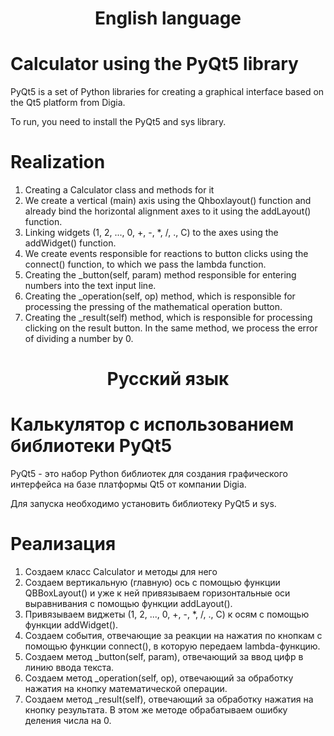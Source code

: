 <h1 align="center"><b>English language</b></h1>
<h1>Calculator using the PyQt5 library</h1>
<p>PyQt5 is a set of Python libraries for creating a graphical interface based on the Qt5 platform from Digia.</p>
<p>To run, you need to install the PyQt5 and sys library.</p>
<h1>Realization</h1>
<ol>
  <li>Creating a Calculator class and methods for it</li>
  <li>We create a vertical (main) axis using the Qhboxlayout() function and already bind the horizontal alignment axes to it using the addLayout() function.</li>
  <li>Linking widgets (1, 2, ..., 0, +, -, *, /, ., C) to the axes using the addWidget() function.</li>
  <li>We create events responsible for reactions to button clicks using the connect() function, to which we pass the lambda function.</li>
  <li>Creating the _button(self, param) method responsible for entering numbers into the text input line.</li>
  <li>Creating the _operation(self, op) method, which is responsible for processing the pressing of the mathematical operation button.</li>
  <li>Creating the _result(self) method, which is responsible for processing clicking on the result button. In the same method, we process the error of dividing a number by 0.</li>
</ol>

<h1 align="center"><b>Русский язык</b></h1>
<h1>Калькулятор с использованием библиотеки PyQt5</h1>
<p>PyQt5 - это набор Python библиотек для создания графического интерфейса на базе платформы Qt5 от компании Digia.</p>
<p>Для запуска необходимо установить библиотеку PyQt5 и sys.</p>
<h1>Реализация</h1>
<ol>
  <li>Создаем класс Calculator и методы для него</li>
  <li>Создаем вертикальную (главную) ось с помощью функции QBBoxLayout() и уже к ней привязываем горизонтальные оси выравнивания с помощью функции addLayout().</li>
  <li>Привязываем виджеты (1, 2, ..., 0, +, -, *, /, ., С) к осям с помощью функции addWidget().</li>
  <li>Создаем события, отвечающие за реакции на нажатия по кнопкам с помощью функции connect(), в которую передаем lambda-функцию.</li>
  <li>Создаем метод _button(self, param), отвечающий за ввод цифр в линию ввода текста.</li>
  <li>Создаем метод _operation(self, op), отвечающий за обработку нажатия на кнопку математической операции.</li>
  <li>Создаем метод _result(self), отвечающий за обработку нажатия на кнопку результата. В этом же методе обрабатываем ошибку деления числа на 0.</li>
